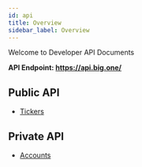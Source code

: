 ```yaml
---
id: api
title: Overview
sidebar_label: Overview
---
```


Welcome to Developer API Documents

**API Endpoint: https://api.big.one/**

## Public API

* [Tickers](/bigone-developer-api/docs/api_tickers.html)

## Private API

* [Accounts](/bigone-developer-api/docs/api_accounts.html)